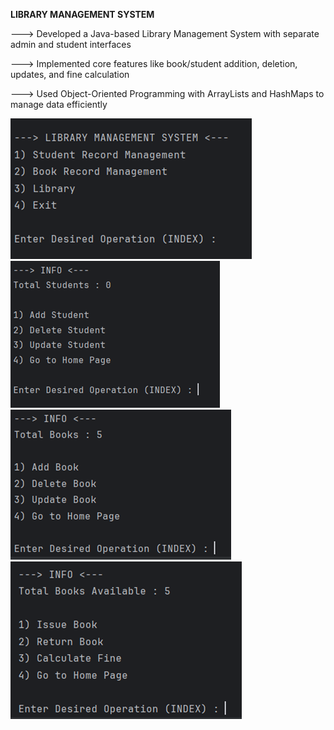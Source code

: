**LIBRARY MANAGEMENT SYSTEM**

--->  Developed a Java-based Library Management System with separate admin and student interfaces

--->  Implemented core features like book/student addition, deletion, updates, and fine calculation

---> Used Object-Oriented Programming with ArrayLists and HashMaps to manage data efficiently

![Demo](Picture1.png)
![Demo](Picture2.png)
![Demo](Picture3.png)
![Demo](Picture4.png)
